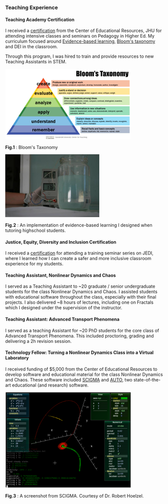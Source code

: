 ### Teaching Experience

#### Teaching Academy Certification

I received a [certification](https://cer.jhu.edu/teaching-academy) from the Center of Educational Resources, JHU for attending intensive classes and seminars on Pedagogy in Higher Ed. My curriculum focused around [Evidence-based learning](https://en.wikipedia.org/wiki/Evidence-based_education), [Bloom's taxonomy](https://cft.vanderbilt.edu/guides-sub-pages/blooms-taxonomy/)  and DEI in the classroom.  

Through this program, I was hired to train and provide resources to new Teaching Assistants in STEM.


<img src="Blooms-Taxonomy.jpg" width="400"/>

**Fig.1** : Bloom's Taxonomy 

<img src="exp.jfif" width="300"/>

**Fig.2** : An implementation of evidence-based learning I designed when tutoring highschool students.  

#### Justice, Equity, Diversity and Inclusion Certification

I received a [certification](https://cer.jhu.edu/files_ta/JEDI_Revised_2.pdf) for attending a training seminar series on JEDI, where I learned how I can create a safer and more inclusive classroom experience for my students.

#### Teaching Assistant, Nonlinear Dynamics and Chaos

I served as a Teaching Assistant to ~20 graduate / senior undergraduate students for the class Nonlinear Dynamics and Chaos. I assisted students with educational software throughout the class, especially with their final projects. I also delivered ~8 hours of lectures, including one on Fractals which I designed under the supervision of the instructor.

#### Teaching Assistant: Advanced Transport Phenomena

I served as a teaching Assistant for ~20 PhD students for the core class of Advanced Transport Phenomena. This included proctoring, grading and delivering a 2h revision session. 

#### Technology Fellow: Turning a Nonlinear Dynamics Class into a Virtual Laboratory

I received funding of $5,000 from the Center of Educational Resources to develop software and educational material for the class Nonlinear Dynamics and Chaos.  These software included [SCIGMA](https://github.com/scigma/scigma) and [AUTO](https://github.com/auto-07p/auto-07p), two state-of-the-art educational (and research) software. 

<img src="scigma.png" width="400"/>

**Fig.3** : A screenshot from SCIGMA. Courtesy of Dr. Robert Hoelzel.

